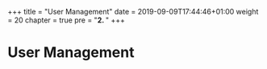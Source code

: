 +++
title = "User Management"
date = 2019-09-09T17:44:46+01:00
weight = 20
chapter = true
pre = "<b>2. </b>"
+++

# User Management